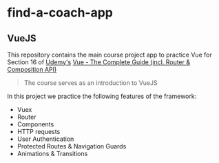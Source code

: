 # find-a-coach-app

## VueJS

This repository contains the main course project app to practice Vue for Section 16 of [Udemy's](https://www.udemy.com/) [Vue - The Complete Guide (incl. Router & Composition API)
](https://www.udemy.com/course/vuejs-2-the-complete-guide)

> The course serves as an introduction to VueJS

In this project we practice the following features of the framework:

- Vuex
- Router
- Components
- HTTP requests
- User Authentication
- Protected Routes & Navigation Guards
- Animations & Transitions